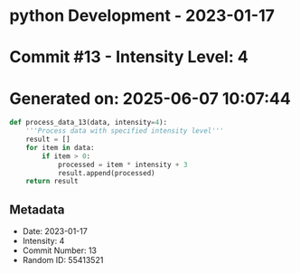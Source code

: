 ﻿# python Development - 2023-01-17
# Commit #13 - Intensity Level: 4
# Generated on: 2025-06-07 10:07:44
```python
def process_data_13(data, intensity=4):
    '''Process data with specified intensity level'''
    result = []
    for item in data:
        if item > 0:
            processed = item * intensity + 3
            result.append(processed)
    return result
```
## Metadata
- Date: 2023-01-17
- Intensity: 4
- Commit Number: 13
- Random ID: 55413521
